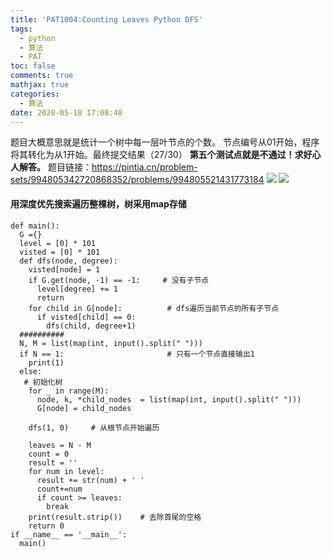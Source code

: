 ```yaml
---
title: 'PAT1004:Counting Leaves Python DFS'
tags:
  - python
  - 算法
  - PAT
toc: false
comments: true
mathjax: true
categories:
  - 算法
date: 2020-05-18 17:08:48
---
```


题目大概意思就是统计一个树中每一层叶节点的个数。
节点编号从01开始，程序将其转化为从1开始。最终提交结果（27/30）
**第五个测试点就是不通过！求好心人解答。**
题目链接：https://pintia.cn/problem-sets/994805342720868352/problems/994805521431773184
![](https://img-blog.csdnimg.cn/20190409154407817.png?x-oss-process=image/watermark,type_ZmFuZ3poZW5naGVpdGk,shadow_10,text_aHR0cHM6Ly9ibG9nLmNzZG4ubmV0L3FxXzI2OTcyNzM1,size_16,color_FFFFFF,t_70)
![](https://img-blog.csdnimg.cn/20190409155404160.png?x-oss-process=image/watermark,type_ZmFuZ3poZW5naGVpdGk,shadow_10,text_aHR0cHM6Ly9ibG9nLmNzZG4ubmV0L3FxXzI2OTcyNzM1,size_16,color_FFFFFF,t_70)
#### 用深度优先搜索遍历整棵树，树采用map存储

```
def main():
  G ={}
  level = [0] * 101
  visted = [0] * 101
  def dfs(node, degree):
    visted[node] = 1
    if G.get(node, -1) == -1:     # 没有子节点
      level[degree] += 1
      return
    for child in G[node]:          # dfs遍历当前节点的所有子节点
      if visted[child] == 0:
        dfs(child, degree+1)
  ##########      
  N, M = list(map(int, input().split(" ")))
  if N == 1:                       # 只有一个节点直接输出1
    print(1)
  else:                          
   # 初始化树
    for _ in range(M):
      node, k, *child_nodes  = list(map(int, input().split(" ")))
      G[node] = child_nodes
      
    dfs(1, 0)     # 从根节点开始遍历
    
    leaves = N - M
    count = 0
    result = ''
    for num in level:
      result += str(num) + ' '
      count+=num
      if count >= leaves:
        break
    print(result.strip())    # 去除首尾的空格
    return 0
if __name__ == '__main__':
  main()
```
